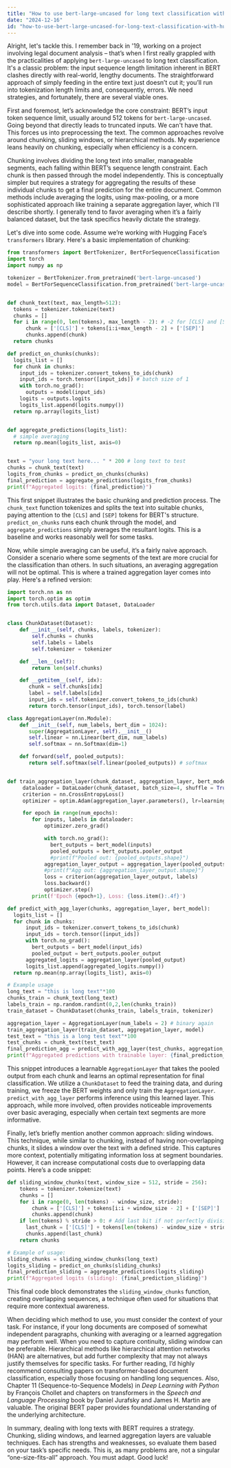 ```yaml
---
title: "How to use bert-large-uncased for long text classification with HuggingFace?"
date: "2024-12-16"
id: "how-to-use-bert-large-uncased-for-long-text-classification-with-huggingface"
---
```


Alright, let's tackle this. I remember back in '19, working on a project involving legal document analysis – that’s when I first really grappled with the practicalities of applying `bert-large-uncased` to long text classification. It's a classic problem: the input sequence length limitation inherent in BERT clashes directly with real-world, lengthy documents. The straightforward approach of simply feeding in the entire text just doesn’t cut it; you’ll run into tokenization length limits and, consequently, errors. We need strategies, and fortunately, there are several viable ones.

First and foremost, let’s acknowledge the core constraint: BERT’s input token sequence limit, usually around 512 tokens for `bert-large-uncased`. Going beyond that directly leads to truncated inputs. We can't have that. This forces us into preprocessing the text. The common approaches revolve around chunking, sliding windows, or hierarchical methods. My experience leans heavily on chunking, especially when efficiency is a concern.

Chunking involves dividing the long text into smaller, manageable segments, each falling within BERT’s sequence length constraint. Each chunk is then passed through the model independently. This is conceptually simpler but requires a strategy for aggregating the results of these individual chunks to get a final prediction for the entire document. Common methods include averaging the logits, using max-pooling, or a more sophisticated approach like training a separate aggregation layer, which I'll describe shortly. I generally tend to favor averaging when it’s a fairly balanced dataset, but the task specifics heavily dictate the strategy.

Let's dive into some code. Assume we’re working with Hugging Face’s `transformers` library. Here's a basic implementation of chunking:

```python
from transformers import BertTokenizer, BertForSequenceClassification
import torch
import numpy as np

tokenizer = BertTokenizer.from_pretrained('bert-large-uncased')
model = BertForSequenceClassification.from_pretrained('bert-large-uncased', num_labels=2) # binary classification


def chunk_text(text, max_length=512):
  tokens = tokenizer.tokenize(text)
  chunks = []
  for i in range(0, len(tokens), max_length - 2): # -2 for [CLS] and [SEP]
      chunk = ['[CLS]'] + tokens[i:i+max_length - 2] + ['[SEP]']
      chunks.append(chunk)
  return chunks

def predict_on_chunks(chunks):
  logits_list = []
  for chunk in chunks:
    input_ids = tokenizer.convert_tokens_to_ids(chunk)
    input_ids = torch.tensor([input_ids]) # batch size of 1
    with torch.no_grad():
      outputs = model(input_ids)
    logits = outputs.logits
    logits_list.append(logits.numpy())
  return np.array(logits_list)


def aggregate_predictions(logits_list):
  # simple averaging
  return np.mean(logits_list, axis=0)


text = "your long text here... " * 200 # long text to test
chunks = chunk_text(text)
logits_from_chunks = predict_on_chunks(chunks)
final_prediction = aggregate_predictions(logits_from_chunks)
print(f"Aggregated logits: {final_prediction}")

```

This first snippet illustrates the basic chunking and prediction process. The `chunk_text` function tokenizes and splits the text into suitable chunks, paying attention to the `[CLS]` and `[SEP]` tokens for BERT's structure.  `predict_on_chunks` runs each chunk through the model, and `aggregate_predictions` simply averages the resultant logits. This is a baseline and works reasonably well for some tasks.

Now, while simple averaging can be useful, it’s a fairly naive approach. Consider a scenario where some segments of the text are more crucial for the classification than others. In such situations, an averaging aggregation will not be optimal. This is where a trained aggregation layer comes into play. Here's a refined version:

```python
import torch.nn as nn
import torch.optim as optim
from torch.utils.data import Dataset, DataLoader


class ChunkDataset(Dataset):
    def __init__(self, chunks, labels, tokenizer):
        self.chunks = chunks
        self.labels = labels
        self.tokenizer = tokenizer

    def __len__(self):
        return len(self.chunks)

    def __getitem__(self, idx):
       chunk = self.chunks[idx]
       label = self.labels[idx]
       input_ids = self.tokenizer.convert_tokens_to_ids(chunk)
       return torch.tensor(input_ids), torch.tensor(label)

class AggregationLayer(nn.Module):
    def __init__(self, num_labels, bert_dim = 1024):
       super(AggregationLayer, self).__init__()
       self.linear = nn.Linear(bert_dim, num_labels)
       self.softmax = nn.Softmax(dim=1)

    def forward(self, pooled_outputs):
       return self.softmax(self.linear(pooled_outputs)) # softmax


def train_aggregation_layer(chunk_dataset, aggregation_layer, bert_model, num_epochs=10, learning_rate=0.001):
     dataloader = DataLoader(chunk_dataset, batch_size=4, shuffle = True)
     criterion = nn.CrossEntropyLoss()
     optimizer = optim.Adam(aggregation_layer.parameters(), lr=learning_rate)

     for epoch in range(num_epochs):
        for inputs, labels in dataloader:
            optimizer.zero_grad()

            with torch.no_grad():
              bert_outputs = bert_model(inputs)
              pooled_outputs = bert_outputs.pooler_output
              #print(f"Pooled out: {pooled_outputs.shape}")
            aggregation_layer_output = aggregation_layer(pooled_outputs)
            #print(f"Agg out: {aggregation_layer_output.shape}")
            loss = criterion(aggregation_layer_output, labels)
            loss.backward()
            optimizer.step()
        print(f'Epoch {epoch+1}, Loss: {loss.item():.4f}')

def predict_with_agg_layer(chunks, aggregation_layer, bert_model):
  logits_list = []
  for chunk in chunks:
      input_ids = tokenizer.convert_tokens_to_ids(chunk)
      input_ids = torch.tensor([input_ids])
      with torch.no_grad():
        bert_outputs = bert_model(input_ids)
        pooled_output = bert_outputs.pooler_output
      aggregated_logits = aggregation_layer(pooled_output)
      logits_list.append(aggregated_logits.numpy())
  return np.mean(np.array(logits_list), axis=0)

# Example usage
long_text = "this is long text"*100
chunks_train = chunk_text(long_text)
labels_train = np.random.randint(0,2,len(chunks_train))
train_dataset = ChunkDataset(chunks_train, labels_train, tokenizer)

aggregation_layer = AggregationLayer(num_labels = 2) # binary again
train_aggregation_layer(train_dataset, aggregation_layer, model)
test_text = "this is a long test text"*100
test_chunks = chunk_text(test_text)
final_prediction_agg = predict_with_agg_layer(test_chunks, aggregation_layer, model)
print(f"Aggregated predictions with trainable layer: {final_prediction_agg}")

```

This snippet introduces a learnable `AggregationLayer` that takes the pooled output from each chunk and learns an optimal representation for final classification.  We utilize a `ChunkDataset` to feed the training data, and during training, we freeze the BERT weights and only train the `AggregationLayer`. `predict_with_agg_layer` performs inference using this learned layer. This approach, while more involved, often provides noticeable improvements over basic averaging, especially when certain text segments are more informative.

Finally, let’s briefly mention another common approach: sliding windows. This technique, while similar to chunking, instead of having non-overlapping chunks, it slides a window over the text with a defined stride. This captures more context, potentially mitigating information loss at segment boundaries. However, it can increase computational costs due to overlapping data points. Here’s a code snippet:

```python
def sliding_window_chunks(text, window_size = 512, stride = 256):
    tokens = tokenizer.tokenize(text)
    chunks = []
    for i in range(0, len(tokens) - window_size, stride):
        chunk = ['[CLS]'] + tokens[i:i + window_size - 2] + ['[SEP]']
        chunks.append(chunk)
    if len(tokens) % stride > 0: # Add last bit if not perfectly divisible
      last_chunk = ['[CLS]'] + tokens[len(tokens) - window_size + stride: ] + ['[SEP]']
      chunks.append(last_chunk)
    return chunks

# Example of usage:
sliding_chunks = sliding_window_chunks(long_text)
logits_sliding = predict_on_chunks(sliding_chunks)
final_prediction_sliding = aggregate_predictions(logits_sliding)
print(f"Aggregated logits (sliding): {final_prediction_sliding}")

```

This final code block demonstrates the `sliding_window_chunks` function, creating overlapping sequences, a technique often used for situations that require more contextual awareness.

When deciding which method to use, you must consider the context of your task. For instance, if your long documents are composed of somewhat independent paragraphs, chunking with averaging or a learned aggregation may perform well. When you need to capture continuity, sliding window can be preferable. Hierarchical methods like hierarchical attention networks (HAN) are alternatives, but add further complexity that may not always justify themselves for specific tasks. For further reading, I’d highly recommend consulting papers on transformer-based document classification, especially those focusing on handling long sequences. Also, Chapter 11 (Sequence-to-Sequence Models) in *Deep Learning with Python* by François Chollet and chapters on transformers in the *Speech and Language Processing* book by Daniel Jurafsky and James H. Martin are valuable. The original BERT paper provides foundational understanding of the underlying architecture.

In summary, dealing with long texts with BERT requires a strategy. Chunking, sliding windows, and learned aggregation layers are valuable techniques. Each has strengths and weaknesses, so evaluate them based on your task’s specific needs. This is, as many problems are, not a singular “one-size-fits-all” approach. You must adapt. Good luck!
